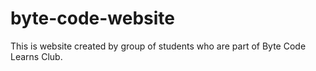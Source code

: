# byte-code-website
This is website created by group of students who are part of Byte Code Learns Club.
